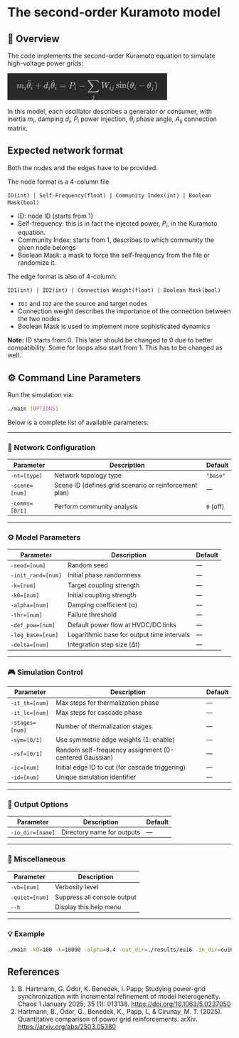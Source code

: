 # The second-order Kuramoto model

## 🧩 Overview

The code implements the second-order Kuramoto equation to simulate high-voltage power grids:

![kura2_eq](kuraeq.png)

In this model, each oscillator describes a generator or consumer, with inertia $m_i$, damping $d_i$, $P_i$ power injection, $\theta_i$ phase angle, $A_{ij}$ connection matrix.

## Expected network format

Both the nodes and the edges have to be provided.

The node format is a 4-column file
```
ID(int) | Self-Frequency(float) | Community Index(int) | Boolean Mask(bool)
```
- ID: node ID (starts from 1)
- Self-frequency: this is in fact the injected power, $P_i$, in the Kuramoto equation.
- Community Index: starts from 1, describes to which community the given node belongs
- Boolean Mask: a mask to force the self-frequency from the file or randomize it.
  
The edge format is also of 4-column:
```
ID1(int) | ID2(int) | Connection Weight(float) | Boolean Mask(bool)
```
- `ID1` and `ID2` are the source and target nodes
- Connection weight describes the importance of the connection between the two nodes
- Boolean Mask is used to implement more sophisticated dynamics

**Note:** ID starts from 0. This later should be changed to 0 due to better compatibility. Some for loops also start from 1. This has to be changed as well.
## ⚙️ Command Line Parameters

Run the simulation via:

```bash
./main [OPTIONS]
```

Below is a complete list of available parameters:

---

### 🧱 Network Configuration

| Parameter      | Description                                            | Default   |
| -------------- | ------------------------------------------------------ | --------- |
| `-nt=[type]`   | Network topology type                                  | `"base"`  |
| `-scene=[num]` | Scene ID (defines grid scenario or reinforcement plan) | —         |
| `-comms=[0/1]` | Perform community analysis                             | `0` (off) |

---

### ⚙️ Model Parameters

| Parameter          | Description                                | Default |
| ------------------ | ------------------------------------------ | ------- |
| `-seed=[num]`      | Random seed                                | —       |
| `-init_rand=[num]` | Initial phase randomness                   | —       |
| `-k=[num]`         | Target coupling strength                   | —       |
| `-k0=[num]`        | Initial coupling strength                  | —       |
| `-alpha=[num]`     | Damping coefficient (α)                    | —       |
| `-thr=[num]`       | Failure threshold                          | —       |
| `-def_pow=[num]`   | Default power flow at HVDC/DC links        | —       |
| `-log_base=[num]`  | Logarithmic base for output time intervals | —       |
| `-delta=[num]`     | Integration step size (Δt)                 | —       |

---

### 🎮 Simulation Control

| Parameter       | Description                                            | Default |
| --------------- | ------------------------------------------------------ | ------- |
| `-it_th=[num]`  | Max steps for thermalization phase                     | —       |
| `-it_lc=[num]`  | Max steps for cascade phase                            | —       |
| `-stages=[num]` | Number of thermalization stages                        | —       |
| `-sym=[0/1]`    | Use symmetric edge weights (1: enable)                 | —       |
| `-rsf=[0/1]`    | Random self-frequency assignment (0-centered Gaussian) | —       |
| `-ic=[num]`     | Initial edge ID to cut (for cascade triggering)        | —       |
| `-id=[num]`     | Unique simulation identifier                           | —       |

---

### 📁 Output Options

| Parameter        | Description                | Default |
| ---------------- | -------------------------- | ------- |
| `-io_dir=[name]` | Directory name for outputs | —       |

---

### 🧩 Miscellaneous

| Parameter      | Description                 |
| -------------- | --------------------------- |
| `-vb=[num]`    | Verbosity level             |
| `-quiet=[num]` | Suppress all console output |
| `--h`          | Display this help menu      |

---

### 💡 Example

```bash
./main -k0=100 -k=10000 -alpha=0.4 -out_dir=./results/eu16 -in_dir=eu16 -scene=3 -thr=0.99 -it_th=10 -it_lc=10 -comms=0 -stages=0 -nt=hvdc -init_rand=0 -sym=0 -uwr=0 -id=1750432706661547371 -ff=1 -rsf=1 -norm_typ=0 -norm_a=0.0 -msl=10 -vb=1 -quiet=0
```


## References

1. B. Hartmann, G. Ódor, K. Benedek, I. Papp; Studying power-grid synchronization with incremental refinement of model heterogeneity. Chaos 1 January 2025; 35 (1): 013138. https://doi.org/10.1063/5.0237050
2. Hartmann, B., Ódor, G., Benedek, K., Papp, I., & Cirunay, M. T. (2025). Quantitative comparison of power grid reinforcements. arXiv. https://arxiv.org/abs/2503.05380
